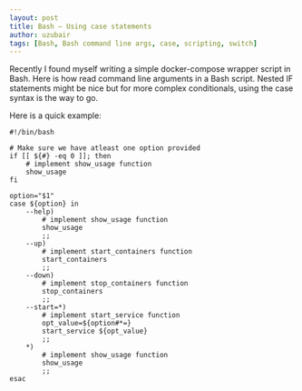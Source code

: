```yaml
--- 
layout: post
title: Bash – Using case statements
author: uzubair
tags: [Bash, Bash command line args, case, scripting, switch]
---
```


Recently I found myself writing a simple docker-compose wrapper script in Bash. Here is how read command line arguments in a Bash script. Nested IF statements might be nice but for more complex conditionals, using the case syntax is the way to go.

Here is a quick example:
```
#!/bin/bash

# Make sure we have atleast one option provided
if [[ ${#} -eq 0 ]]; then
    # implement show_usage function
    show_usage
fi

option="$1"
case ${option} in
    --help)
        # implement show_usage function
        show_usage
        ;;
    --up)
        # implement start_containers function
        start_containers
        ;;
    --down)
        # implement stop_containers function       
        stop_containers
        ;;
    --start=*)
        # implement start_service function
        opt_value=${option#*=}
        start_service ${opt_value}
        ;;
    *)
        # implement show_usage function
        show_usage
        ;;
esac
```
